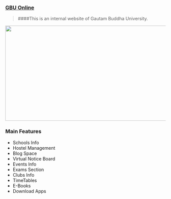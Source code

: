 ### [GBU Online](http://www.gbuonline.in)  
>####This is an internal website of Gautam Buddha University.  
<img src="https://raw.githubusercontent.com/opengbu/gbuonline/master/resources/images/collage.jpeg" height="300" width="800">  
  
### Main Features
* Schools Info
* Hostel Management
* Blog Space
* Virtual Notice Board
* Events Info
* Exams Section
* Clubs Info
* TimeTables
* E-Books
* Download Apps





